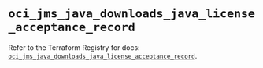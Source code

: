 # `oci_jms_java_downloads_java_license_acceptance_record`

Refer to the Terraform Registry for docs: [`oci_jms_java_downloads_java_license_acceptance_record`](https://registry.terraform.io/providers/oracle/oci/6.18.0/docs/resources/jms_java_downloads_java_license_acceptance_record).
